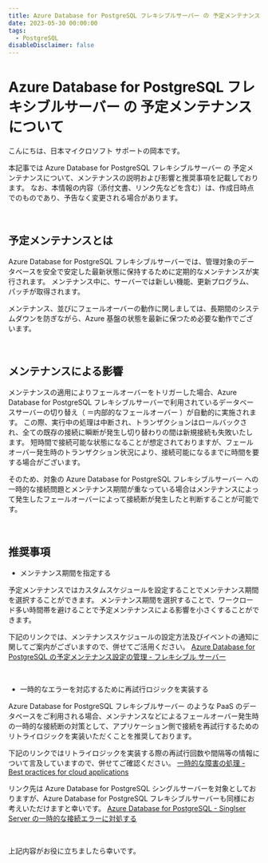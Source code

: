 ```yaml
---
title: Azure Database for PostgreSQL フレキシブルサーバー の 予定メンテナンスについて
date: 2023-05-30 00:00:00
tags:
  - PostgreSQL
disableDisclaimer: false
---
```


# Azure Database for PostgreSQL フレキシブルサーバー の 予定メンテナンスについて

こんにちは、日本マイクロソフト サポートの岡本です。

本記事では Azure Database for PostgreSQL フレキシブルサーバー の 予定メンテナンスについて、メンテナンスの説明および影響と推奨事項を記載しております。
なお、本情報の内容（添付文書、リンク先などを含む）は、作成日時点でのものであり、予告なく変更される場合があります。


<br>

## 予定メンテナンスとは

Azure Database for PostgreSQL フレキシブルサーバーでは、管理対象のデータベースを安全で安定した最新状態に保持するために定期的なメンテナンスが実行されます。
メンテナンス中に、サーバーでは新しい機能、更新プログラム、パッチが取得されます。

メンテナンス、並びにフェールオーバーの動作に関しましては、長期間のシステムダウンを防ぎながら、Azure 基盤の状態を最新に保つため必要な動作でございます。


<br>

## メンテナンスによる影響

メンテナンスの適用によりフェールオーバーをトリガーした場合、Azure Database for PostgreSQL フレキシブルサーバーで利用されているデータベースサーバーの切り替え（ ＝内部的なフェールオーバー ）が自動的に実施されます。
この際、実行中の処理は中断され、トランザクションはロールバックされ、全ての既存の接続に瞬断が発生し切り替わりの間は新規接続も失敗いたします。
短時間で接続可能な状態になることが想定されておりますが、フェールオーバー発生時のトランザクション状況により、接続可能になるまでに時間を要する場合がございます。

そのため、対象の Azure Database for PostgreSQL フレキシブルサーバー への一時的な接続問題とメンテナンス期間が重なっている場合はメンテナンスによって発生したフェールオーバーによって接続断が発生したと判断することが可能です。

<br>

## 推奨事項

- メンテナンス期間を指定する

予定メンテナンスではカスタムスケジュールを設定することでメンテナンス期間を選択することができます。
メンテナンス期間を選択することで、ワークロード多い時間帯を避けることで予定メンテナンスによる影響を小さくすることができます。

下記のリンクでは、メンテナンススケジュールの設定方法及びイベントの通知に関してご案内がございますので、併せてご活用ください。
[Azure Database for PostgreSQL の予定メンテナンス設定の管理 - フレキシブル サーバー](https://learn.microsoft.com/ja-jp/azure/postgresql/flexible-server/how-to-maintenance-portal)

<br>

- 一時的なエラーを対応するために再試行ロジックを実装する

Azure Database for PostgreSQL フレキシブルサーバー のような PaaS のデータベースをご利用される場合、メンテナンスなどによるフェールオーバー発生時の一時的な接続断の対策として、アプリケーション側で接続を再試行するためのリトライロジックを実装いただくことを推奨しております。

下記のリンクではリトライロジックを実装する際の再試行回数や間隔等の情報について言及していますので、併せてご確認ください。
[一時的な障害の処理 - Best practices for cloud applications](https://learn.microsoft.com/ja-jp/azure/architecture/best-practices/transient-faults)

リンク先は Azure Database for PostgreSQL シングルサーバーを対象としておりますが、Azure Database for PostgreSQL フレキシブルサーバーも同様にお考えいただけますと幸いです。
[Azure Database for PostgreSQL - Singlser Server の一時的な接続エラーに対処する](https://learn.microsoft.com/ja-jp/azure/postgresql/single-server/concepts-connectivity)



<br>

上記内容がお役に立ちましたら幸いです。

<br>